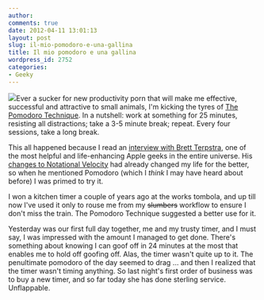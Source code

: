 ```yaml
---
author:
comments: true
date: 2012-04-11 13:01:13
layout: post
slug: il-mio-pomodoro-e-una-gallina
title: Il mio pomodoro e una gallina
wordpress_id: 2752
categories:
- Geeky
---
```


[![](/uploads/2012/04/2012-04-11-12.40.58.jpg)](/uploads/2012/04/2012-04-11-12.40.58.jpg)Ever a sucker for new productivity porn that will make me effective, successful and attractive to small animals, I'm kicking the tyres of [The Pomodoro Technique](http://www.pomodorotechnique.com/index.html). In a nutshell: work at something for 25 minutes, resisting all distractions; take a 3-5 minute break; repeat. Every four sessions, take a long break.

This all happened because I read an [interview with Brett Terpstra](http://www.lifehack.org/articles/2x4-an-interview-series/2x4-an-interview-with-brett-terpstra.html), one of the most helpful and life-enhancing Apple geeks in the entire universe. His [changes to Notational Velocity](http://brettterpstra.com/project/nvalt/) had already changed my life for the better, so when he mentioned Pomodoro (which I _think_ I may have heard about before) I was primed to try it. 

I won a kitchen timer a couple of years ago at the works tombola, and up till now I've used it only to rouse me from my <strike>slumbers</strike> workflow to ensure I don't miss the train. The Pomodoro Technique suggested a better use for it. 

Yesterday was our first full day together, me and my trusty timer, and I must say, I was impressed with the amount I managed to get done. There's something about knowing I can goof off in 24 minutes at the most that enables me to hold off goofing off. Alas, the timer wasn't quite up to it. The penultimate pomodoro of the day seemed to drag … and then I realized that the timer wasn't timing anything. So last night's first order of business was to buy a new timer, and so far today she has done sterling service. Unflappable.
